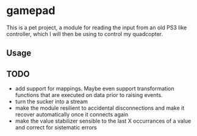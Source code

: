 # gamepad

This is a pet project, a module for reading the input from an old PS3 like controller, which I will then be using to control my quadcopter.

## Usage



## TODO

- add support for mappings. Maybe even support transformation functions that are executed on data prior to raising events.
- turn the sucker into a stream
- make the module resilient to accidental disconnections and make it recover automatically once it connects again
- make the value stabilizer sensible to the last X occurrances of a value and correct for sistematic errors
